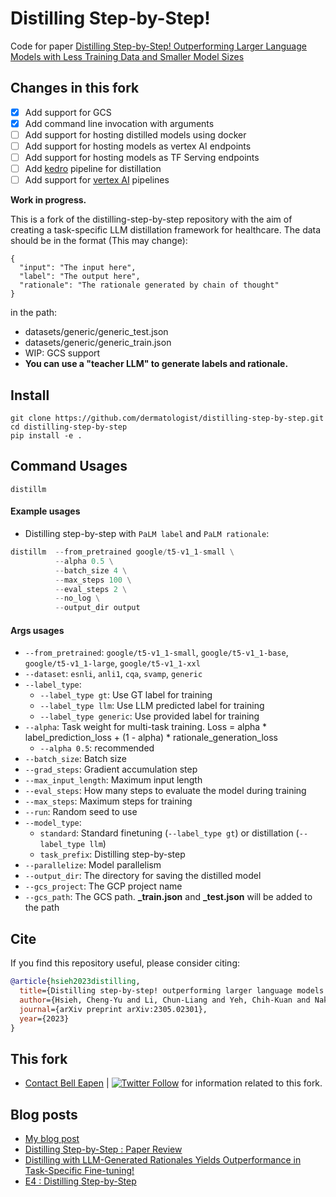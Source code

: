 # Distilling Step-by-Step!

Code for paper [Distilling Step-by-Step! Outperforming Larger Language Models with Less Training Data and Smaller Model Sizes](https://arxiv.org/abs/2305.02301)

## Changes in this fork
* [x] Add support for GCS
* [x] Add command line invocation with arguments
* [ ] Add support for hosting distilled models using docker
* [ ] Add support for hosting models as vertex AI endpoints
* [ ] Add support for hosting models as TF Serving endpoints
* [ ] Add [kedro](https://kedro.readthedocs.io/en/stable/) pipeline for distillation
* [ ] Add support for [vertex AI](https://cloud.google.com/vertex-ai/docs) pipelines

**Work in progress.**

This is a fork of the distilling-step-by-step repository with the aim of creating a task-specific LLM distillation framework for healthcare. The data should be in the format (This may change):

```
{
  "input": "The input here",
  "label": "The output here",
  "rationale": "The rationale generated by chain of thought"
}
```
in the path:
* datasets/generic/generic_test.json
* datasets/generic/generic_train.json
* WIP: GCS support
* **You can use a "teacher LLM" to generate labels and rationale.**
<!-- [![Distilling-step-by-step](https://github.com/dermatologist/distilling-step-by-step/blob/develop/notes/arch.drawio.svg)](https://github.com/dermatologist/distilling-step-by-step/blob/develop/notes/arch.drawio.svg) -->

## Install

```
git clone https://github.com/dermatologist/distilling-step-by-step.git
cd distilling-step-by-step
pip install -e .

```

## Command Usages
```
distillm
```

#### Example usages
- Distilling step-by-step with `PaLM label` and `PaLM rationale`:
```python
distillm  --from_pretrained google/t5-v1_1-small \
          --alpha 0.5 \
          --batch_size 4 \
          --max_steps 100 \
          --eval_steps 2 \
          --no_log \
          --output_dir output
```

#### Args usages
- `--from_pretrained`: `google/t5-v1_1-small`, `google/t5-v1_1-base`, `google/t5-v1_1-large`, `google/t5-v1_1-xxl`
- `--dataset`: `esnli`, `anli1`, `cqa`, `svamp`, `generic`
- `--label_type`:
  - `--label_type gt`: Use GT label for training
  - `--label_type llm`: Use LLM predicted label for training
  - `--label_type generic`: Use provided label for training
- `--alpha`: Task weight for multi-task training. Loss = alpha * label_prediction_loss + (1 - alpha) * rationale_generation_loss
  - `--alpha 0.5`: recommended
- `--batch_size`: Batch size
- `--grad_steps`: Gradient accumulation step
- `--max_input_length`: Maximum input length
- `--eval_steps`: How many steps to evaluate the model during training
- `--max_steps`: Maximum steps for training
- `--run`: Random seed to use
- `--model_type`:
  - `standard`: Standard finetuning (`--label_type gt`) or distillation (`--label_type llm`)
  - `task_prefix`: Distilling step-by-step
- `--parallelize`: Model parallelism
- `--output_dir`: The directory for saving the distilled model
- `--gcs_project`: The GCP project name
- `--gcs_path`: The GCS path. **_train.json** and **_test.json** will be added to the path

## Cite
If you find this repository useful, please consider citing:
```bibtex
@article{hsieh2023distilling,
  title={Distilling step-by-step! outperforming larger language models with less training data and smaller model sizes},
  author={Hsieh, Cheng-Yu and Li, Chun-Liang and Yeh, Chih-Kuan and Nakhost, Hootan and Fujii, Yasuhisa and Ratner, Alexander and Krishna, Ranjay and Lee, Chen-Yu and Pfister, Tomas},
  journal={arXiv preprint arXiv:2305.02301},
  year={2023}
}
```

## This fork
* [Contact ](https://nuchange.ca/contact) [Bell Eapen](https://nuchange.ca) | [![Twitter Follow](https://img.shields.io/twitter/follow/beapen?style=social)](https://twitter.com/beapen) for information related to this fork.

## Blog posts
* [My blog post](https://nuchange.ca/2023/08/distilling-llms-to-small-task-specific-models.html)
* [Distilling Step-by-Step : Paper Review](https://vijayasriiyer.medium.com/distilling-step-by-step-paper-review-1937cf4ced2f)
* [Distilling with LLM-Generated Rationales Yields Outperformance in Task-Specific Fine-tuning!](https://medium.com/mlearning-ai/distilling-with-llm-generated-rationales-yields-outperformance-in-task-specific-fine-tuning-f1a08ff8ffa9)
* [E4 : Distilling Step-by-Step](https://medium.com/papers-i-found/e4-distilling-step-by-step-fc32874f1245)
